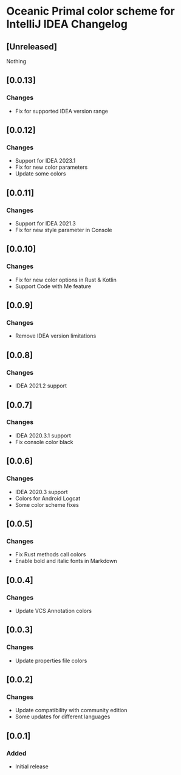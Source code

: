 <!-- Keep a Changelog guide -> https://keepachangelog.com -->

# Oceanic Primal color scheme for IntelliJ IDEA Changelog

## [Unreleased]

Nothing

## [0.0.13]

### Changes

- Fix for supported IDEA version range

## [0.0.12]

### Changes

- Support for IDEA 2023.1
- Fix for new color parameters
- Update some colors

## [0.0.11]

### Changes

- Support for IDEA 2021.3
- Fix for new style parameter in Console

## [0.0.10]

### Changes

- Fix for new color options in Rust & Kotlin
- Support Code with Me feature

## [0.0.9]

### Changes

- Remove IDEA version limitations

## [0.0.8]

### Changes

- IDEA 2021.2 support

## [0.0.7]

### Changes

-   IDEA 2020.3.1 support
-   Fix console color black

## [0.0.6]

### Changes

-   IDEA 2020.3 support
-   Colors for Android Logcat
-   Some color scheme fixes

## [0.0.5]

### Changes

-   Fix Rust methods call colors
-   Enable bold and italic fonts in Markdown

## [0.0.4]

### Changes

-   Update VCS Annotation colors

## [0.0.3]

### Changes

-   Update properties file colors

## [0.0.2]

### Changes

-   Update compatibility with community edition
-   Some updates for different languages

## [0.0.1]

### Added

-   Initial release
